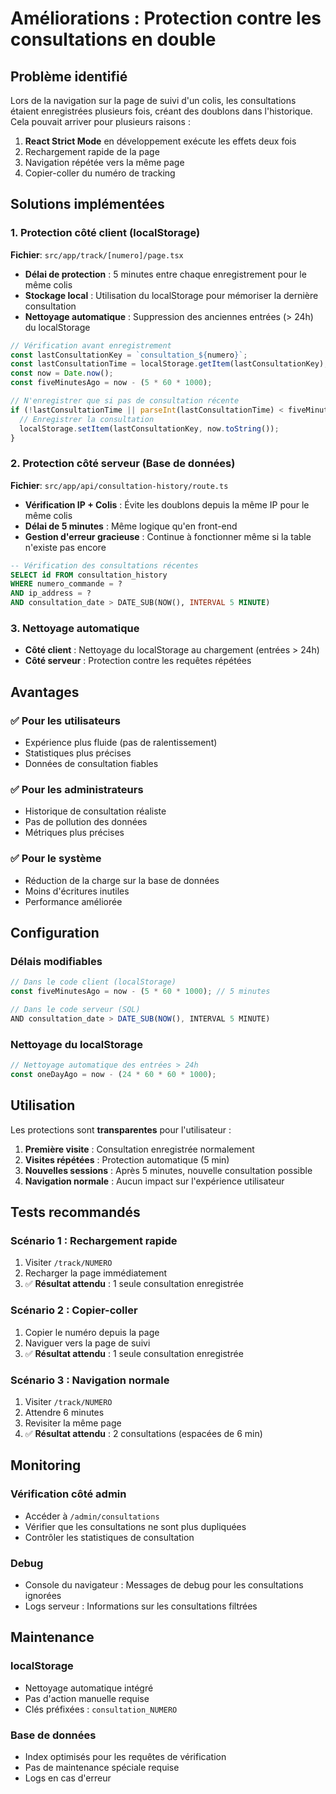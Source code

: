 # Améliorations : Protection contre les consultations en double

## Problème identifié

Lors de la navigation sur la page de suivi d'un colis, les consultations étaient enregistrées plusieurs fois, créant des doublons dans l'historique. Cela pouvait arriver pour plusieurs raisons :

1. **React Strict Mode** en développement exécute les effets deux fois
2. Rechargement rapide de la page
3. Navigation répétée vers la même page
4. Copier-coller du numéro de tracking

## Solutions implémentées

### 1. Protection côté client (localStorage)

**Fichier**: `src/app/track/[numero]/page.tsx`

- **Délai de protection** : 5 minutes entre chaque enregistrement pour le même colis
- **Stockage local** : Utilisation du localStorage pour mémoriser la dernière consultation
- **Nettoyage automatique** : Suppression des anciennes entrées (> 24h) du localStorage

```javascript
// Vérification avant enregistrement
const lastConsultationKey = `consultation_${numero}`;
const lastConsultationTime = localStorage.getItem(lastConsultationKey);
const now = Date.now();
const fiveMinutesAgo = now - (5 * 60 * 1000);

// N'enregistrer que si pas de consultation récente
if (!lastConsultationTime || parseInt(lastConsultationTime) < fiveMinutesAgo) {
  // Enregistrer la consultation
  localStorage.setItem(lastConsultationKey, now.toString());
}
```

### 2. Protection côté serveur (Base de données)

**Fichier**: `src/app/api/consultation-history/route.ts`

- **Vérification IP + Colis** : Évite les doublons depuis la même IP pour le même colis
- **Délai de 5 minutes** : Même logique qu'en front-end
- **Gestion d'erreur gracieuse** : Continue à fonctionner même si la table n'existe pas encore

```sql
-- Vérification des consultations récentes
SELECT id FROM consultation_history 
WHERE numero_commande = ? 
AND ip_address = ?
AND consultation_date > DATE_SUB(NOW(), INTERVAL 5 MINUTE)
```

### 3. Nettoyage automatique

- **Côté client** : Nettoyage du localStorage au chargement (entrées > 24h)
- **Côté serveur** : Protection contre les requêtes répétées

## Avantages

### ✅ Pour les utilisateurs
- Expérience plus fluide (pas de ralentissement)
- Statistiques plus précises
- Données de consultation fiables

### ✅ Pour les administrateurs
- Historique de consultation réaliste
- Pas de pollution des données
- Métriques plus précises

### ✅ Pour le système
- Réduction de la charge sur la base de données
- Moins d'écritures inutiles
- Performance améliorée

## Configuration

### Délais modifiables

```javascript
// Dans le code client (localStorage)
const fiveMinutesAgo = now - (5 * 60 * 1000); // 5 minutes

// Dans le code serveur (SQL)
AND consultation_date > DATE_SUB(NOW(), INTERVAL 5 MINUTE)
```

### Nettoyage du localStorage

```javascript
// Nettoyage automatique des entrées > 24h
const oneDayAgo = now - (24 * 60 * 60 * 1000);
```

## Utilisation

Les protections sont **transparentes** pour l'utilisateur :

1. **Première visite** : Consultation enregistrée normalement
2. **Visites répétées** : Protection automatique (5 min)
3. **Nouvelles sessions** : Après 5 minutes, nouvelle consultation possible
4. **Navigation normale** : Aucun impact sur l'expérience utilisateur

## Tests recommandés

### Scénario 1 : Rechargement rapide
1. Visiter `/track/NUMERO`
2. Recharger la page immédiatement
3. ✅ **Résultat attendu** : 1 seule consultation enregistrée

### Scénario 2 : Copier-coller
1. Copier le numéro depuis la page
2. Naviguer vers la page de suivi
3. ✅ **Résultat attendu** : 1 seule consultation enregistrée

### Scénario 3 : Navigation normale
1. Visiter `/track/NUMERO`
2. Attendre 6 minutes
3. Revisiter la même page
4. ✅ **Résultat attendu** : 2 consultations (espacées de 6 min)

## Monitoring

### Vérification côté admin
- Accéder à `/admin/consultations`
- Vérifier que les consultations ne sont plus dupliquées
- Contrôler les statistiques de consultation

### Debug
- Console du navigateur : Messages de debug pour les consultations ignorées
- Logs serveur : Informations sur les consultations filtrées

## Maintenance

### localStorage
- Nettoyage automatique intégré
- Pas d'action manuelle requise
- Clés préfixées : `consultation_NUMERO`

### Base de données
- Index optimisés pour les requêtes de vérification
- Pas de maintenance spéciale requise
- Logs en cas d'erreur 